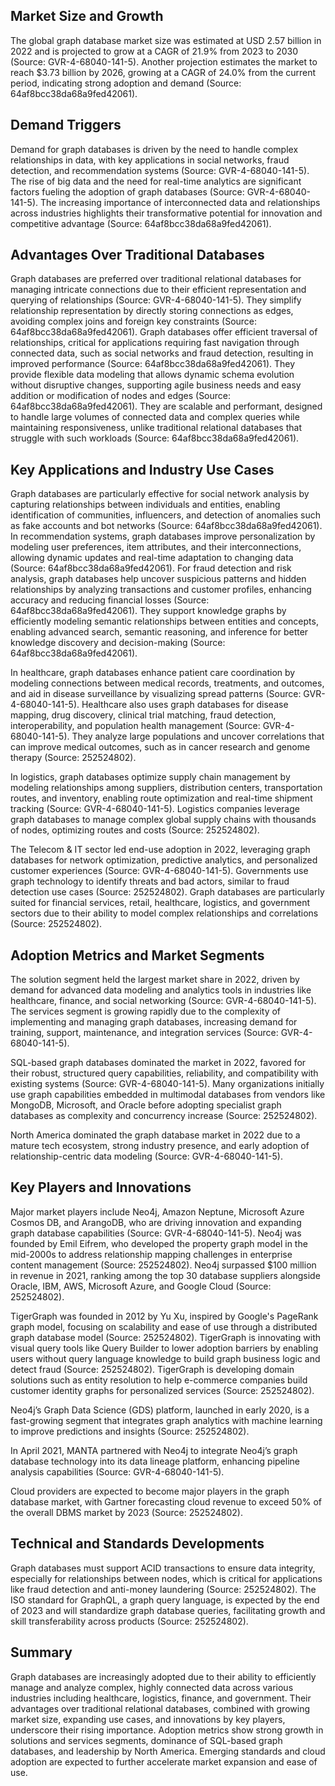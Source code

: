 ## Market Size and Growth
The global graph database market size was estimated at USD 2.57 billion in 2022 and is projected to grow at a CAGR of 21.9% from 2023 to 2030 (Source: GVR-4-68040-141-5). Another projection estimates the market to reach $3.73 billion by 2026, growing at a CAGR of 24.0% from the current period, indicating strong adoption and demand (Source: 64af8bcc38da68a9fed42061).

## Demand Triggers
Demand for graph databases is driven by the need to handle complex relationships in data, with key applications in social networks, fraud detection, and recommendation systems (Source: GVR-4-68040-141-5). The rise of big data and the need for real-time analytics are significant factors fueling the adoption of graph databases (Source: GVR-4-68040-141-5). The increasing importance of interconnected data and relationships across industries highlights their transformative potential for innovation and competitive advantage (Source: 64af8bcc38da68a9fed42061).

## Advantages Over Traditional Databases
Graph databases are preferred over traditional relational databases for managing intricate connections due to their efficient representation and querying of relationships (Source: GVR-4-68040-141-5). They simplify relationship representation by directly storing connections as edges, avoiding complex joins and foreign key constraints (Source: 64af8bcc38da68a9fed42061). Graph databases offer efficient traversal of relationships, critical for applications requiring fast navigation through connected data, such as social networks and fraud detection, resulting in improved performance (Source: 64af8bcc38da68a9fed42061). They provide flexible data modeling that allows dynamic schema evolution without disruptive changes, supporting agile business needs and easy addition or modification of nodes and edges (Source: 64af8bcc38da68a9fed42061). They are scalable and performant, designed to handle large volumes of connected data and complex queries while maintaining responsiveness, unlike traditional relational databases that struggle with such workloads (Source: 64af8bcc38da68a9fed42061).

## Key Applications and Industry Use Cases
Graph databases are particularly effective for social network analysis by capturing relationships between individuals and entities, enabling identification of communities, influencers, and detection of anomalies such as fake accounts and bot networks (Source: 64af8bcc38da68a9fed42061). In recommendation systems, graph databases improve personalization by modeling user preferences, item attributes, and their interconnections, allowing dynamic updates and real-time adaptation to changing data (Source: 64af8bcc38da68a9fed42061). For fraud detection and risk analysis, graph databases help uncover suspicious patterns and hidden relationships by analyzing transactions and customer profiles, enhancing accuracy and reducing financial losses (Source: 64af8bcc38da68a9fed42061). They support knowledge graphs by efficiently modeling semantic relationships between entities and concepts, enabling advanced search, semantic reasoning, and inference for better knowledge discovery and decision-making (Source: 64af8bcc38da68a9fed42061).

In healthcare, graph databases enhance patient care coordination by modeling connections between medical records, treatments, and outcomes, and aid in disease surveillance by visualizing spread patterns (Source: GVR-4-68040-141-5). Healthcare also uses graph databases for disease mapping, drug discovery, clinical trial matching, fraud detection, interoperability, and population health management (Source: GVR-4-68040-141-5). They analyze large populations and uncover correlations that can improve medical outcomes, such as in cancer research and genome therapy (Source: 252524802).

In logistics, graph databases optimize supply chain management by modeling relationships among suppliers, distribution centers, transportation routes, and inventory, enabling route optimization and real-time shipment tracking (Source: GVR-4-68040-141-5). Logistics companies leverage graph databases to manage complex global supply chains with thousands of nodes, optimizing routes and costs (Source: 252524802).

The Telecom & IT sector led end-use adoption in 2022, leveraging graph databases for network optimization, predictive analytics, and personalized customer experiences (Source: GVR-4-68040-141-5). Governments use graph technology to identify threats and bad actors, similar to fraud detection use cases (Source: 252524802). Graph databases are particularly suited for financial services, retail, healthcare, logistics, and government sectors due to their ability to model complex relationships and correlations (Source: 252524802).

## Adoption Metrics and Market Segments
The solution segment held the largest market share in 2022, driven by demand for advanced data modeling and analytics tools in industries like healthcare, finance, and social networking (Source: GVR-4-68040-141-5). The services segment is growing rapidly due to the complexity of implementing and managing graph databases, increasing demand for training, support, maintenance, and integration services (Source: GVR-4-68040-141-5).

SQL-based graph databases dominated the market in 2022, favored for their robust, structured query capabilities, reliability, and compatibility with existing systems (Source: GVR-4-68040-141-5). Many organizations initially use graph capabilities embedded in multimodal databases from vendors like MongoDB, Microsoft, and Oracle before adopting specialist graph databases as complexity and concurrency increase (Source: 252524802).

North America dominated the graph database market in 2022 due to a mature tech ecosystem, strong industry presence, and early adoption of relationship-centric data modeling (Source: GVR-4-68040-141-5).

## Key Players and Innovations
Major market players include Neo4j, Amazon Neptune, Microsoft Azure Cosmos DB, and ArangoDB, who are driving innovation and expanding graph database capabilities (Source: GVR-4-68040-141-5). Neo4j was founded by Emil Eifrem, who developed the property graph model in the mid-2000s to address relationship mapping challenges in enterprise content management (Source: 252524802). Neo4j surpassed $100 million in revenue in 2021, ranking among the top 30 database suppliers alongside Oracle, IBM, AWS, Microsoft Azure, and Google Cloud (Source: 252524802).

TigerGraph was founded in 2012 by Yu Xu, inspired by Google's PageRank graph model, focusing on scalability and ease of use through a distributed graph database model (Source: 252524802). TigerGraph is innovating with visual query tools like Query Builder to lower adoption barriers by enabling users without query language knowledge to build graph business logic and detect fraud (Source: 252524802). TigerGraph is developing domain solutions such as entity resolution to help e-commerce companies build customer identity graphs for personalized services (Source: 252524802).

Neo4j’s Graph Data Science (GDS) platform, launched in early 2020, is a fast-growing segment that integrates graph analytics with machine learning to improve predictions and insights (Source: 252524802).

In April 2021, MANTA partnered with Neo4j to integrate Neo4j’s graph database technology into its data lineage platform, enhancing pipeline analysis capabilities (Source: GVR-4-68040-141-5).

Cloud providers are expected to become major players in the graph database market, with Gartner forecasting cloud revenue to exceed 50% of the overall DBMS market by 2023 (Source: 252524802).

## Technical and Standards Developments
Graph databases must support ACID transactions to ensure data integrity, especially for relationships between nodes, which is critical for applications like fraud detection and anti-money laundering (Source: 252524802). The ISO standard for GraphQL, a graph query language, is expected by the end of 2023 and will standardize graph database queries, facilitating growth and skill transferability across products (Source: 252524802).

## Summary
Graph databases are increasingly adopted due to their ability to efficiently manage and analyze complex, highly connected data across various industries including healthcare, logistics, finance, and government. Their advantages over traditional relational databases, combined with growing market size, expanding use cases, and innovations by key players, underscore their rising importance. Adoption metrics show strong growth in solutions and services segments, dominance of SQL-based graph databases, and leadership by North America. Emerging standards and cloud adoption are expected to further accelerate market expansion and ease of use.